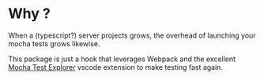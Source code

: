 # Why ?

When a (typescript?) server projects grows,
the overhead of launching your mocha tests grows likewise.

This package is just a hook that leverages Webpack and the excellent
[Mocha Test Explorer](https://marketplace.visualstudio.com/items?itemName=hbenl.vscode-mocha-test-adapter)
vscode extension to make testing fast again.
